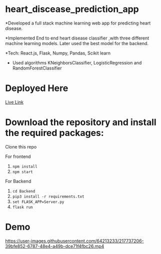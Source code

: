 # heart_discease_prediction_app

*Developed a full stack machine learning web app for predicting heart disease.

*Implemented End to end heart disease classifier ,with three different machine learning models. Later used the best model for the backend.

*Tech: React.js, Flask, Numpy, Pandas, Scikit learn

* Used algorithms KNeighborsClassifier, LogisticRegression and RandomForestClassifier

# Deployed Here
[Live Link](https://condescending-ritchie-ab03db.netlify.app/)

# Download the repository and install the required packages:

Clone this repo

For frontend 

1. `npm install`
2. `npm start`

For Backend

1. `cd Backend`
2. `pip3 install -r requirements.txt`
3. `set FLASK_APP=Server.py`
4. `flask run`



<!--- https://user-images.githubusercontent.com/64213233/137638706-02a6f5cc-8f3e-49df-9c74-f1046f3bbe62.mp4 --->

# Demo 

https://user-images.githubusercontent.com/64213233/217737206-39bfe852-6787-48e4-a49b-dce71f4fbc26.mp4
